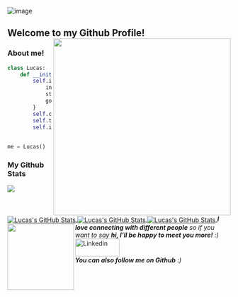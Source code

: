 ![image](https://user-images.githubusercontent.com/56738141/186486128-a67ee896-647f-4a1e-902d-30961b2b5c21.png)

## Welcome to my Github Profile! <img align='right' src="https://media.giphy.com/media/JKo6P5QyuFkuhLlfVq/giphy.gif" width="400">
### About me!
```python
class Lucas:
    def __init__(self):
        self.info={
            institute: "Instituto de Ensino e Pesquisa - INSPER",
            status: "Student",
            goal: "To become a Software Developer"
        }
        self.code=["Java","Python","MySQL", "Html", "Css", "JavaScript"]
        self.tools=["React","Django","NumPy","Pandas"]
        self.interest=("Problem Solving")
        
        
me = Lucas()
```
 
### My Github Stats

![](https://komarev.com/ghpvc/?username=lucasgurgeln&color=blueviolet)

<!-- <img src="https://github-readme-stats.vercel.app/api?username=lucasgurgeln&show_icons=true&theme=gotham" alt="Lucas's GitHub Stats"> <img  src="https://github-readme-stats.vercel.app/api/top-langs/?username=lucasgurgeln&layout=compact&theme=gotham" alt="Lucas's GitHub Stats" />

<p align="center"><img align="center" src="https://github-readme-streak-stats.herokuapp.com/?user=lucasgurgeln&show_icons=true&theme=tokyonight_duo" alt="Lucas's GitHub Stats"></p> -->
<!-- <img src="https://activity-graph.herokuapp.com/graph?username=lucasgurgeln&theme=react-dark">
 -->
<a href="https://github.com/lucasgurgeln/lucasgurgeln">
  <img align="center" src="https://github-readme-stats.vercel.app/api/top-langs/?username=lucasgurgeln&&show_icons=true&theme=gotham" alt="Lucas's GitHub Stats" />
</a>
<a href="https://github.com/lucasgurgeln/lucasgurgeln">
    <img align="center" src="https://github-readme-stats.vercel.app/api?username=lucasgurgeln&show_icons=true&theme=gotham" alt="Lucas's GitHub Stats">
</a>
<a href="https://github.com/lucasgurgeln/lucasgurgeln">
    <img align="center" src="https://github-readme-streak-stats.herokuapp.com/?user=lucasgurgeln&show_icons=true&theme=gotham" alt="Lucas's GitHub Stats">
</a>
<img align='left' src="https://media.giphy.com/media/LnQjpWaON8nhr21vNW/giphy.gif" width="150"><em><b>I love connecting with different people</b> so if you want to say <b>hi, I'll be happy to meet you more!</b> :)</em>
<br/>
<a href="[https://www.linkedin.com/in/lucasgurgeln/]" title="linkedin"><img src="https://github.com/get-icon/geticon/raw/master/icons/linkedin.svg" alt="Linkedin" width="100px" height="40px"></a>
<br/>
<em><b>You can also follow me on Github</b> :)</em>
